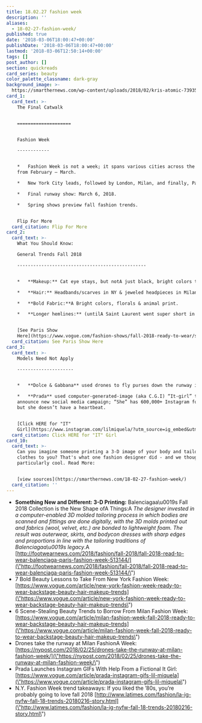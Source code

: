 ```yaml
---
title: 18.02.27 fashion week
description: ''
aliases:
  - 18-02-27-fashion-week/
published: true
date: '2018-03-06T18:00:47+00:00'
publishDate: '2018-03-06T18:00:47+00:00'
lastmod: '2018-03-06T12:50:14+00:00'
tags: []
post_author: []
section: quickreads
card_series: beauty
color_palette_classname: dark-gray
background_image: >-
  https://smarthernews.com/wp-content/uploads/2018/02/kris-atomic-73935-unsplash-360x360.jpg
card_1:
  card_text: >-
    The Final Catwalk  


    ====================


    Fashion Week

    ------------


    *   Fashion Week is not a week; it spans various cities across the globe
    from February – March.

    *   New York City leads, followed by London, Milan, and finally, Paris.

    *   Final runway show: March 6, 2018.

    *   Spring shows preview fall fashion trends.


    Flip For More
  card_citation: Flip For More
card_2:
  card_text: >-
    What You Should Know:  

    General Trends Fall 2018

    ------------------------------------------------


    *   **Makeup:** Cat eye stays, but notA just black, bright colors too.

    *   **Hair:** Headbands/scarves in NY & jeweled headpieces in Milan.

    *   **Bold Fabric:**A Bright colors, florals & animal print.

    *   **Longer hemlines:** (untilA Saint Laurent went super short in Paris).


    [See Paris Show
    Here](https://www.vogue.com/fashion-shows/fall-2018-ready-to-wear/saint-laurent)
  card_citation: See Paris Show Here
card_3:
  card_text: >-
    Models Need Not Apply

    ---------------------


    *   **Dolce & Gabbana** used drones to fly purses down the runway in Milan.

    *   **Prada** used computer-generated-image (aka C.G.I) “It-girl” to
    announce new social media campaign; “She” has 600,000+ Instagram followers,
    but she doesn’t have a heartbeat.


    [Click HERE for "IT"
    Girl](https://www.instagram.com/lilmiquela/?utm_source=ig_embed&utm_campaign=embed_ufi_test&action=profilevisit)
  card_citation: Click HERE for "IT" Girl
card_10:
  card_text: >-
    Can you imagine someone printing a 3-D image of your body and tailoring
    clothes to you? That's what one fashion designer did - and we thought it was
    particularly cool. Read More:


    [view sources](https://smarthernews.com/18-02-27-fashion-week/)
  card_citation: ''
---
```

*   **Something New and Different: 3-D Printing:** Balenciagaa\\u0019s Fall 2018 Collection is the New Shape ofA Things:A _The designer invested in a computer-enabled 3D molded tailoring process in which bodies are scanned and fittings are done digitally, with the 3D molds printed out and fabrics (wool, velvet, etc.) are bonded to lightweight foam. The result was outerwear, skirts, and bodycon dresses with sharp edges and proportions in line with the tailoring traditions of Balenciagaa\\u0019s legacy_.A [http://footwearnews.com/2018/fashion/fall-2018/fall-2018-read-to-wear-balenciaga-paris-fashion-week-513144/](\"http://footwearnews.com/2018/fashion/fall-2018/fall-2018-read-to-wear-balenciaga-paris-fashion-week-513144/\")
*   7 Bold Beauty Lessons to Take From New York Fashion Week: [https://www.vogue.com/article/new-york-fashion-week-ready-to-wear-backstage-beauty-hair-makeup-trends](\"https://www.vogue.com/article/new-york-fashion-week-ready-to-wear-backstage-beauty-hair-makeup-trends\")
*   6 Scene-Stealing Beauty Trends to Borrow From Milan Fashion Week: [https://www.vogue.com/article/milan-fashion-week-fall-2018-ready-to-wear-backstage-beauty-hair-makeup-trends](\"https://www.vogue.com/article/milan-fashion-week-fall-2018-ready-to-wear-backstage-beauty-hair-makeup-trends\")
*   Drones take the runway at Milan FashionA Week: [https://nypost.com/2018/02/25/drones-take-the-runway-at-milan-fashion-week/](\"https://nypost.com/2018/02/25/drones-take-the-runway-at-milan-fashion-week/\")
*   Prada Launches Instagram GIFs With Help From a Fictional It Girl: [https://www.vogue.com/article/prada-instagram-gifs-lil-miquela](\"https://www.vogue.com/article/prada-instagram-gifs-lil-miquela\")
*   N.Y. Fashion Week trend takeaways: If you liked the ’80s, you’re probably going to love fall 2018 [http://www.latimes.com/fashion/la-ig-nyfw-fall-18-trends-20180216-story.html](\"http://www.latimes.com/fashion/la-ig-nyfw-fall-18-trends-20180216-story.html\")